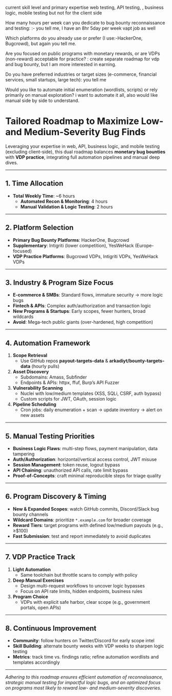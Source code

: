 current skill level and primary expertise web testing, API testing, , business logic, mobile testing but not for the client side


How many hours per week can you dedicate to bug bounty reconnaissance and testing:
:- you tell me, I have an 8hr 5day per week vapt job as well



Which platforms do you already use or prefer (I use:-HackerOne, Bugcrowd), but again you tell me.



Are you focused on public programs with monetary rewards, or are VDPs (non-reward) acceptable for practice?
: create separate roadmap for vdp and bug bounty, but I am more interested in earning.



Do you have preferred industries or target sizes (e-commerce, financial services, small startups, large tech): you tell me 


Would you like to automate initial enumeration (wordlists, scripts) or rely primarily on manual exploration?
i want to automate it all, also would like manual side by side to understand.

# Tailored Roadmap to Maximize Low- and Medium-Severity Bug Finds

Leveraging your expertise in web, API, business logic, and mobile testing (excluding client-side), this dual roadmap balances **monetary bug bounties** with **VDP practice**, integrating full automation pipelines and manual deep dives.

***

## 1. Time Allocation  
- **Total Weekly Time**: ~6 hours  
  - **Automated Recon & Monitoring**: 4 hours  
  - **Manual Validation & Logic Testing**: 2 hours  

***

## 2. Platform Selection  
- **Primary Bug Bounty Platforms**: HackerOne, Bugcrowd  
- **Supplementary**: Intigriti (lower competition), YesWeHack (Europe-focused)  
- **VDP Practice Platforms**: Bugcrowd VDPs, Intigriti VDPs, YesWeHack VDPs  

***

## 3. Industry & Program Size Focus  
- **E-commerce & SMBs**: Standard flows, immature security → more logic bugs  
- **Fintech & APIs**: Complex auth/authorization and transaction logic  
- **New Programs & Startups**: Early scopes, fewer hunters, broad wildcards  
- **Avoid**: Mega-tech public giants (over-hardened, high competition)  

***

## 4. Automation Framework  
1. **Scope Retrieval**  
   - Use GitHub repos **payout-targets-data** & **arkadiyt/bounty-targets-data** (hourly pulls)  
2. **Asset Discovery**  
   - Subdomains: Amass, Subfinder  
   - Endpoints & APIs: httpx, ffuf, Burp’s API Fuzzer  
3. **Vulnerability Scanning**  
   - Nuclei with low/medium templates (XSS, SQLi, CSRF, auth bypass)  
   - Custom scripts for JWT, OAuth, session logic  
4. **Pipeline Scheduling**  
   - Cron jobs: daily enumeration + scan → update inventory → alert on new assets  

***

## 5. Manual Testing Priorities  
- **Business Logic Flaws**: multi-step flows, payment manipulation, data tampering  
- **Auth/Authorization**: horizontal/vertical access control, JWT misuse  
- **Session Management**: token reuse, logout bypass  
- **API Chaining**: unauthorized API calls, rate limit bypass  
- **Proof-of-Concepts**: craft minimal reproducible steps for triage quality  

***

## 6. Program Discovery & Timing  
- **New & Expanded Scopes**: watch GitHub commits, Discord/Slack bug bounty channels  
- **Wildcard Domains**: prioritize `*.example.com` for broader coverage  
- **Reward Tiers**: target programs with defined low/medium payouts (e.g., ≥\$100)  
- **Fast Submission**: test and report immediately to avoid duplicates  

***

## 7. VDP Practice Track  
1. **Light Automation**  
   - Same toolchain but throttle scans to comply with policy  
2. **Deep Manual Exercises**  
   - Design multi-request workflows to uncover logic bypasses  
   - Focus on API rate limits, hidden endpoints, business rules  
3. **Program Choice**  
   - VDPs with explicit safe harbor, clear scope (e.g., government portals, open APIs)  

***

## 8. Continuous Improvement  
- **Community**: follow hunters on Twitter/Discord for early scope intel  
- **Skill Building**: alternate bounty weeks with VDP weeks to sharpen logic testing  
- **Metrics**: track time vs. findings ratio; refine automation wordlists and templates accordingly  

***

*Adhering to this roadmap ensures efficient automation of reconnaissance, strategic manual testing for impactful logic bugs, and an optimized focus on programs most likely to reward low- and medium-severity discoveries.*

